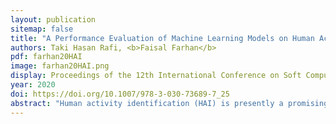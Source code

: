 ```yaml
---
layout: publication
sitemap: false
title: "A Performance Evaluation of Machine Learning Models on Human Activity Identification (HAI)"
authors: Taki Hasan Rafi, <b>Faisal Farhan</b>
pdf: farhan20HAI
image: farhan20HAI.png
display: Proceedings of the 12th International Conference on Soft Computing and Pattern Recognition (SoCPaR 2020)
year: 2020
doi: https://doi.org/10.1007/978-3-030-73689-7_25
abstract: "Human activity identification (HAI) is presently a promising field for artificial intelligence researchers. HAI can be applied in various areas in our daily life such as surveillance, health care, etc. There are several machine learning and deep learning techniques that are applied to recognize the human activity. Various multi-dimensional sensors from smartphones, smart tablets, smartwatches can record different types of human activity. Some extensive sensors in smartphones such as accelerometer, gyroscope, microphone, GPS, and camera which can respond to record human gestures. These gestures can be sitting, lying, standing, walking, etc. In this study, the authors analyze the performance of traditional machine learning techniques as well as 1D-CNN architecture to recognize human activity using the UCI human activity identification dataset. PCA has been enforced to reduce the dimension and feature selection to get better results. 1D-CNN performs better in this study with an accuracy of 97.30%. Where Logistic regression achieves 96.00%, Linear Support Vector Machine achieves 93.71%, Kernel-Support Vector Machine achieves 94.85%, Random Forest achieves 90.59% and Decision Tree achieves 84.46% accuracy. All the accuracies are considered by taking the average of individual class accuracy. However, the 1D-CNN model is proposed by the authors to implement in less computational powered devices such as smartphones, smartwatches, etc."
---
```


